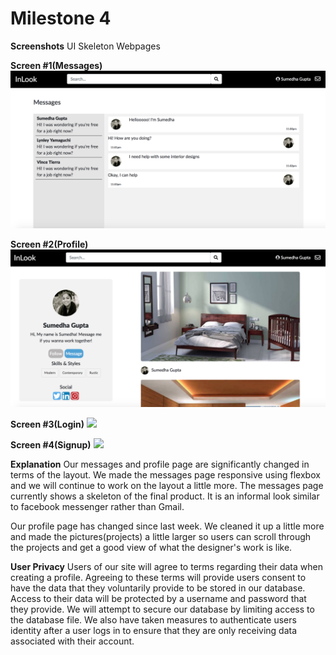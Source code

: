 # Milestone 4

__Screenshots__
UI Skeleton Webpages

__Screen #1(Messages)__
![](m4_images/messages.png)

__Screen #2(Profile)__
![](m4_images/profile.png)

__Screen #3(Login)__
![](m4_images/m4_login)

__Screen #4(Signup)__
![](m4_images/m4_signup)

__Explanation__
Our messages and profile page are significantly changed in terms of the layout. We made the messages page responsive using flexbox and we will continue to work on the layout a little more. The messages page currently shows a skeleton of the final product. It is an informal look similar to facebook messenger rather than Gmail.

Our profile page has changed since last week. We cleaned it up a little more and made the pictures(projects) a little larger so users can scroll through the projects and get a good view of what the designer's work is like.

__User Privacy__
Users of our site will agree to terms regarding their data when creating a profile. Agreeing to these terms will provide users consent to have the data that they voluntarily provide to be stored in our database. Access to their data will be protected by a username and password that they provide. We will attempt to secure our database by limiting access to the database file. We also have taken measures to authenticate users identity after a user logs in to ensure that they are only receiving data associated with their account. 